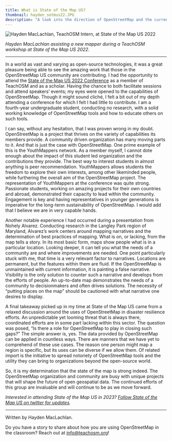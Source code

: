```yaml
---
title: What is State of the Map US?
thumbnail: hayden_sotmus22.JPG
description: "A look into the direction of OpenStreetMap and the current problems it is tackling."
---
```

![Hayden MacLachlan, TeachOSM Intern, at State of the Map US 2022](../../../assets/images/blog/hayden_sotmus22.JPG)

*Hayden MacLachlan assisting a new mapper during a TeachOSM workshop at State of the Map US 2022.*

---

In a world as vast and varying as open-source technologies, it was a great pleasure being able to see the amazing work that those in the OpenStreetMap US community are contributing. I had the opportunity to attend the [State of the Map US 2022 Conference](https://2022.stateofthemap.us/) as a member of TeachOSM and as a scholar. Having the chance to both facilitate sessions and attend speakers’ events; my eyes were opened to the capabilities of OpenStreetMap. Though it might sound cliché, I felt a bit out of my depth attending a conference for which I felt I had little to contribute. I am a fourth-year undergraduate student, conducting no research, with a solid working knowledge of OpenStreetMap tools and how to educate others on such tools.
 
I can say, without any hesitation, that I was proven wrong in my doubt. OpenStreetMap is a project that thrives on the variety of capabilities its members provide. A community driven organization has many moving parts to it. And that is just the case with OpenStreetMap. One prime example of this is the YouthMappers network. As a member myself, I cannot dote enough about the impact of this student led organization and the contributions they provide. The best way to interest students in almost anything is peer recommendation. YouthMappers allows students the freedom to explore their own interests, among other likeminded people, while furthering the overall aim of the OpenStreetMap project. The representation of YouthMappers at the conference was quite strong. Passionate students, working on amazing projects for their own countries and abroad, demonstrated their capacity to lead within the community. Engagement is key and having representatives in younger generations is imperative for the long-term sustainability of OpenStreetMap. I would add that I believe we are in very capable hands.
 
Another notable experience I had occurred during a presentation from Nohely Alvarez. Conducting research in the Langley Park region of Maryland, Alvarez’s work centers around mapping narratives and the determination of best practices of mapping. What is on, or lacking, from the map tells a story. In its most basic form, maps show people what is in a particular location. Looking deeper, it can tell you what the needs of a community are and where improvements are needed. One point particularly stuck with me, that time is a very relevant factor to narratives. Locations are permanent, but the features within them are fluid. If the OpenStreetMap is unmaintained with current information, it is painting a false narrative. Visibility is the only solution to counter such a narrative and develops from the efforts of people. An up-to-date map demonstrates the needs of a community to decisionmakers and often drives solutions. The necessity of “putting places on the map” should be cautioned with what narrative one desires to display.
 
A final takeaway picked up in my time at State of the Map US came from a relaxed discussion around the uses of OpenStreetMap in disaster resilience efforts. An unpredictable yet looming threat that is always there, coordinated efforts are in some part lacking within this sector. The question was posed, “Is there a role for OpenStreetMap to play in closing such gaps?” The simple answer is, yes. The data provided by OpenStreetMap can be applied in countless ways. There are manners that we have yet to comprehend of these use cases. The reason one person might map a region is specific, but its uses can be diverse if we allow them. Of related import is the initiative to spread notoriety of OpenStreetMap tools and the utility they can bring to organizations beyond the open-source world.
  
So, it is my determination that the state of the map is strong indeed. The OpenStreetMap organization and community are busy with unique projects that will shape the future of open geospatial data. The continued efforts of this group are invaluable and will continue to be as we move forward.

*Interested in attending State of the Map US in 2023? [Follow State of the Map US on twitter for updates](https://twitter.com/sotmus).*

---

Written by Hayden MacLachlan.

Do you have a story to share about how you are using OpenStreetMap in the classroom? Reach out at info@teachosm.org!
